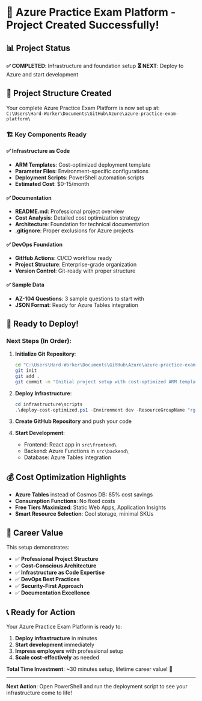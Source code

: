 # 🎉 Azure Practice Exam Platform - Project Created Successfully!

## 📊 Project Status

**✅ COMPLETED**: Infrastructure and foundation setup
**⏳ NEXT**: Deploy to Azure and start development

## 📁 Project Structure Created

Your complete Azure Practice Exam Platform is now set up at:
`C:\Users\Hard-Worker\Documents\GitHub\Azure\azure-practice-exam-platform\`

### 🏗️ Key Components Ready

#### ✅ Infrastructure as Code
- **ARM Templates**: Cost-optimized deployment template
- **Parameter Files**: Environment-specific configurations
- **Deployment Scripts**: PowerShell automation scripts
- **Estimated Cost**: $0-15/month

#### ✅ Documentation
- **README.md**: Professional project overview
- **Cost Analysis**: Detailed cost optimization strategy
- **Architecture**: Foundation for technical documentation
- **.gitignore**: Proper exclusions for Azure projects

#### ✅ DevOps Foundation
- **GitHub Actions**: CI/CD workflow ready
- **Project Structure**: Enterprise-grade organization
- **Version Control**: Git-ready with proper structure

#### ✅ Sample Data
- **AZ-104 Questions**: 3 sample questions to start with
- **JSON Format**: Ready for Azure Tables integration

## 🚀 Ready to Deploy!

### Next Steps (In Order):

1. **Initialize Git Repository**:
   ```bash
   cd "C:\Users\Hard-Worker\Documents\GitHub\Azure\azure-practice-exam-platform"
   git init
   git add .
   git commit -m "Initial project setup with cost-optimized ARM templates"
   ```

2. **Deploy Infrastructure**:
   ```powershell
   cd infrastructure\scripts
   .\deploy-cost-optimized.ps1 -Environment dev -ResourceGroupName "rg-azpracticeexam-dev" -Location "Australia East"
   ```

3. **Create GitHub Repository** and push your code

4. **Start Development**:
   - Frontend: React app in `src\frontend\`
   - Backend: Azure Functions in `src\backend\`
   - Database: Azure Tables integration

## 💰 Cost Optimization Highlights

- **Azure Tables** instead of Cosmos DB: 85% cost savings
- **Consumption Functions**: No fixed costs
- **Free Tiers Maximized**: Static Web Apps, Application Insights
- **Smart Resource Selection**: Cool storage, minimal SKUs

## 🎯 Career Value

This setup demonstrates:
- ✅ **Professional Project Structure**
- ✅ **Cost-Conscious Architecture**
- ✅ **Infrastructure as Code Expertise**
- ✅ **DevOps Best Practices**
- ✅ **Security-First Approach**
- ✅ **Documentation Excellence**

## 📞 Ready for Action

Your Azure Practice Exam Platform is ready to:
1. **Deploy infrastructure** in minutes
2. **Start development** immediately
3. **Impress employers** with professional setup
4. **Scale cost-effectively** as needed

**Total Time Investment**: ~30 minutes setup, lifetime career value! 🚀

---

**Next Action**: Open PowerShell and run the deployment script to see your infrastructure come to life!
